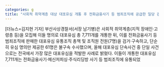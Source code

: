 ```yaml
---
categories: g
title: "사회적 취약계층 대상 대포유심 개통 후 전화금융사기 등 범죄조직에 공급한 일당 검거"
---
```

[더뉴스=김지현 기자] 부산사상경찰서(서장 남기병)은 사회적 취약계층(지적 장애인·고령층 등)을 모집해 이들 명의로 대포유심 총 7,711개를 개통한 뒤, 이를 전화금융사기 등 범죄조직에 판매한 대포유심 유통조직 총책 및 조직원 전원(7명)을 검거·구속하고, 단순히 유심 명의만 제공한 61명은 불구속 수사했으며, 올해 대포유심 단속사건 중 단일 사건으로는 전국에서 가장 많은 대포유심을 적발한 사례로 밝혔다.																이들이 개통한 대포유심 7,711개는 전화금융사기·메신저피싱·주식리딩방 사기 등 범죄조직에 유통되었